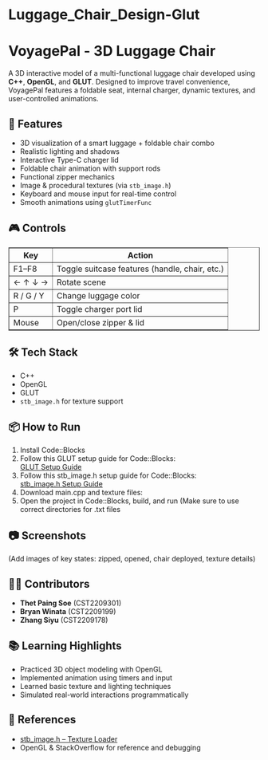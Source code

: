# Luggage_Chair_Design-Glut

<!DOCTYPE html>
<html lang="en">
<head>
  <meta charset="UTF-8">
  <h1>VoyagePal - 3D Luggage Chair</h1>
</head>
<body>
  <p>
    A 3D interactive model of a multi-functional luggage chair developed using
    <strong>C++</strong>, <strong>OpenGL</strong>, and <strong>GLUT</strong>.
    Designed to improve travel convenience, VoyagePal features a foldable seat,
    internal charger, dynamic textures, and user-controlled animations.
  </p>

  <h2>🌟 Features</h2>
  <ul>
    <li>3D visualization of a smart luggage + foldable chair combo</li>
    <li>Realistic lighting and shadows</li>
    <li>Interactive Type-C charger lid</li>
    <li>Foldable chair animation with support rods</li>
    <li>Functional zipper mechanics</li>
    <li>Image & procedural textures (via <code>stb_image.h</code>)</li>
    <li>Keyboard and mouse input for real-time control</li>
    <li>Smooth animations using <code>glutTimerFunc</code></li>
  </ul>

  <h2>🎮 Controls</h2>
  <table border="1" cellpadding="6">
    <thead>
      <tr><th>Key</th><th>Action</th></tr>
    </thead>
    <tbody>
      <tr><td>F1–F8</td><td>Toggle suitcase features (handle, chair, etc.)</td></tr>
      <tr><td>← ↑ ↓ →</td><td>Rotate scene</td></tr>
      <tr><td>R / G / Y</td><td>Change luggage color</td></tr>
      <tr><td>P</td><td>Toggle charger port lid</td></tr>
      <tr><td>Mouse</td><td>Open/close zipper & lid</td></tr>
    </tbody>
  </table>

  <h2>🛠️ Tech Stack</h2>
  <ul>
    <li>C++</li>
    <li>OpenGL</li>
    <li>GLUT</li>
    <li><code>stb_image.h</code> for texture support</li>
  </ul>

  <h2>📦 How to Run</h2>
  <ol>
    <li>Install Code::Blocks</li>
    <li>
      Follow this GLUT setup guide for Code::Blocks:<br>
      <a href="https://github.com/Eos1910/Glut_Installation_in_CodeBlocks" target="_blank">
        GLUT Setup Guide
      </a>
    </li>
    <li>
      Follow this stb_image.h setup guide for Code::Blocks:<br>
      <a href="https://github.com/Eos1910/Glut-stb_image.h-installation" target="_blank">
        stb_image.h Setup Guide
      </a>
    </li>
    <li>Download main.cpp and texture files:
    </li>
    <li>Open the project in Code::Blocks, build, and run (Make sure to use correct directories for .txt files</li>
  </ol>

  <h2>📷 Screenshots</h2>
  <p>
    (Add images of key states: zipped, opened, chair deployed, texture details)
  </p>

  <h2>👨‍💻 Contributors</h2>
  <ul>
    <li><strong>Thet Paing Soe</strong> (CST2209301)</li>
    <li><strong>Bryan Winata</strong> (CST2209199)</li>
    <li><strong>Zhang Siyu</strong> (CST2209178)</li>
  </ul>

  <h2>📚 Learning Highlights</h2>
  <ul>
    <li>Practiced 3D object modeling with OpenGL</li>
    <li>Implemented animation using timers and input</li>
    <li>Learned basic texture and lighting techniques</li>
    <li>Simulated real-world interactions programmatically</li>
  </ul>

  <h2>📖 References</h2>
  <ul>
    <li><a href="https://psgraphics.blogspot.com/2015/06/a-small-image-io-library-stbimageh.html" target="_blank">stb_image.h – Texture Loader</a></li>
    <li>OpenGL & StackOverflow for reference and debugging</li>
  </ul>
</body>
</html>
